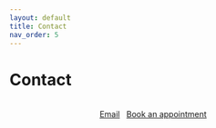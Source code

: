 ```yaml
---
layout: default
title: Contact
nav_order: 5
---
```


# Contact

<div style="text-align: center;">
<br />
      <a href="mailto:erhun@datart-lab.com" class="btn btn-primary fs-3 mb-4 mb-md-0 mr-2">Email</a>&nbsp;&nbsp;&nbsp;<a href="https://calendly.com/erhun-datart-lab/30min" target="_blank" class="btn btn-primary fs-3 mb-4 mb-md-0 mr-2">Book an appointment</a>
<br />
</div>